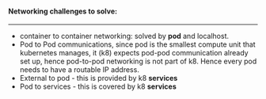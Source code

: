 #### Networking challenges to solve:
**  **
*	container to container networking: solved by **pod** and localhost.
*	Pod to Pod communications, since pod is the smallest compute unit that kubernetes manages, it (k8) expects pod-pod communication already set up, hence pod-to-pod networking is not part of k8. Hence every pod needs to have a routable IP address.
*	External to pod - this is provided by k8 **services** 
*	Pod to services - this is covered by k8 **services**
